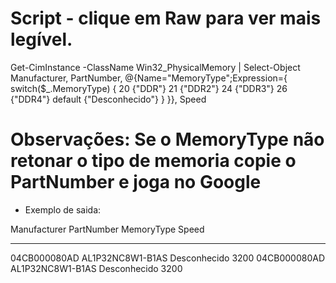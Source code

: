 # Script  - clique em Raw para ver mais legível.

Get-CimInstance -ClassName Win32_PhysicalMemory | Select-Object Manufacturer, PartNumber, @{Name="MemoryType";Expression={
    switch($_.MemoryType) {
        20 {"DDR"}
        21 {"DDR2"}
        24 {"DDR3"}
        26 {"DDR4"}
        default {"Desconhecido"}
    }
}}, Speed


# Observações: Se o MemoryType não retonar o tipo de memoria copie o PartNumber e joga no Google

* Exemplo de saida:

Manufacturer PartNumber           MemoryType   Speed
------------ ----------           ----------   -----
04CB000080AD AL1P32NC8W1-B1AS     Desconhecido  3200
04CB000080AD AL1P32NC8W1-B1AS     Desconhecido  3200

